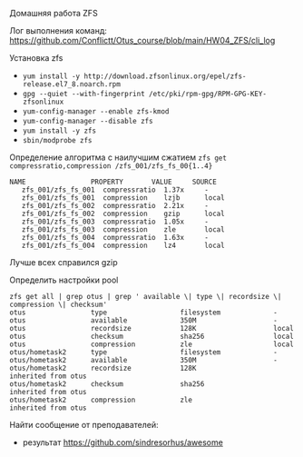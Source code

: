 Домашняя работа ZFS

Лог выполнения команд: https://github.com/Conflictt/Otus_course/blob/main/HW04_ZFS/cli_log

Установка zfs
- `yum install -y http://download.zfsonlinux.org/epel/zfs-release.el7_8.noarch.rpm`
- `gpg --quiet --with-fingerprint /etc/pki/rpm-gpg/RPM-GPG-KEY-zfsonlinux`
- `yum-config-manager --enable zfs-kmod`
- `yum-config-manager --disable zfs`
- `yum install -y zfs`
- `sbin/modprobe zfs`

Определение алгоритма с наилучшим сжатием
`zfs get compressratio,compression /zfs_001/zfs_fs_00{1..4}`
 ```
 NAME                PROPERTY       VALUE     SOURCE
    zfs_001/zfs_fs_001  compressratio  1.37x     -
    zfs_001/zfs_fs_001  compression    lzjb      local
    zfs_001/zfs_fs_002  compressratio  2.21x     -
    zfs_001/zfs_fs_002  compression    gzip      local
    zfs_001/zfs_fs_003  compressratio  1.05x     -
    zfs_001/zfs_fs_003  compression    zle       local
    zfs_001/zfs_fs_004  compressratio  1.63x     -
    zfs_001/zfs_fs_004  compression    lz4       local
 ```

Лучше всех справился gzip

Определить настройки pool
```
zfs get all | grep otus | grep ' available \| type \| recordsize \| compression \| checksum'
otus                type                  filesystem             -
otus                available             350M                   -
otus                recordsize            128K                   local
otus                checksum              sha256                 local
otus                compression           zle                    local
otus/hometask2      type                  filesystem             -
otus/hometask2      available             350M                   -
otus/hometask2      recordsize            128K                   inherited from otus
otus/hometask2      checksum              sha256                 inherited from otus
otus/hometask2      compression           zle                    inherited from otus
```

Найти сообщение от преподавателей:
- результат https://github.com/sindresorhus/awesome
